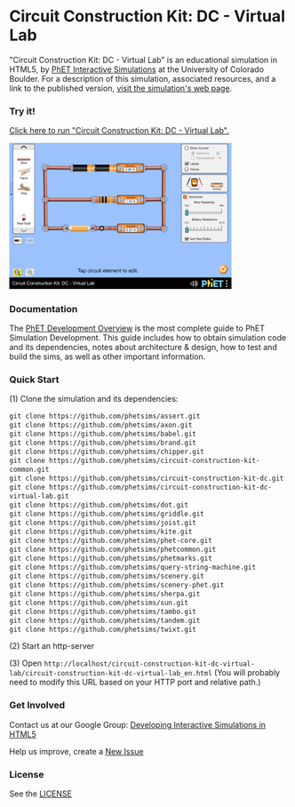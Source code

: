 Circuit Construction Kit: DC - Virtual Lab
=============
"Circuit Construction Kit: DC - Virtual Lab" is an educational simulation in HTML5, by <a href="https://phet.colorado.edu/" target="_blank">PhET Interactive Simulations</a>
at the University of Colorado Boulder.
For a description of this simulation, associated resources, and a link to the published version,
<a href="https://phet.colorado.edu/en/simulation/circuit-construction-kit-dc-virtual-lab" target="_blank">visit the simulation's web page</a>.

### Try it!

<a href="https://phet.colorado.edu/sims/html/circuit-construction-kit-dc-virtual-lab/latest/circuit-construction-kit-dc-virtual-lab_en.html" target="_blank">Click here to run "Circuit Construction Kit: DC - Virtual Lab".</a>

<a href="https://phet.colorado.edu/sims/html/circuit-construction-kit-dc-virtual-lab/latest/circuit-construction-kit-dc-virtual-lab_en.html" target="_blank">
<img src="https://raw.githubusercontent.com/phetsims/circuit-construction-kit-dc-virtual-lab/master/assets/circuit-construction-kit-dc-virtual-lab-screenshot.png" alt="Screenshot" style="width: 400px;"/>
</a>

### Documentation
The <a href="https://github.com/phetsims/phet-info/blob/master/doc/phet-development-overview.md" target="_blank">PhET Development Overview</a> is the most complete guide to PhET Simulation
Development. This guide includes how to obtain simulation code and its dependencies, notes about architecture & design, how to test and build
the sims, as well as other important information.

### Quick Start
(1) Clone the simulation and its dependencies:
```
git clone https://github.com/phetsims/assert.git
git clone https://github.com/phetsims/axon.git
git clone https://github.com/phetsims/babel.git
git clone https://github.com/phetsims/brand.git
git clone https://github.com/phetsims/chipper.git
git clone https://github.com/phetsims/circuit-construction-kit-common.git
git clone https://github.com/phetsims/circuit-construction-kit-dc.git
git clone https://github.com/phetsims/circuit-construction-kit-dc-virtual-lab.git
git clone https://github.com/phetsims/dot.git
git clone https://github.com/phetsims/griddle.git
git clone https://github.com/phetsims/joist.git
git clone https://github.com/phetsims/kite.git
git clone https://github.com/phetsims/phet-core.git
git clone https://github.com/phetsims/phetcommon.git
git clone https://github.com/phetsims/phetmarks.git
git clone https://github.com/phetsims/query-string-machine.git
git clone https://github.com/phetsims/scenery.git
git clone https://github.com/phetsims/scenery-phet.git
git clone https://github.com/phetsims/sherpa.git
git clone https://github.com/phetsims/sun.git
git clone https://github.com/phetsims/tambo.git
git clone https://github.com/phetsims/tandem.git
git clone https://github.com/phetsims/twixt.git
```
(2) Start an http-server

(3) Open `http://localhost/circuit-construction-kit-dc-virtual-lab/circuit-construction-kit-dc-virtual-lab_en.html` (You will probably need to modify this URL based on your HTTP port and relative path.)

### Get Involved

Contact us at our Google Group: <a href="http://groups.google.com/forum/#!forum/developing-interactive-simulations-in-html5" target="_blank">Developing Interactive Simulations in HTML5</a>

Help us improve, create a <a href="http://github.com/phetsims/circuit-construction-kit-dc-virtual-lab/issues/new" target="_blank">New Issue</a>

### License
See the <a href="https://github.com/phetsims/circuit-construction-kit-dc-virtual-lab/blob/master/LICENSE" target="_blank">LICENSE</a>
